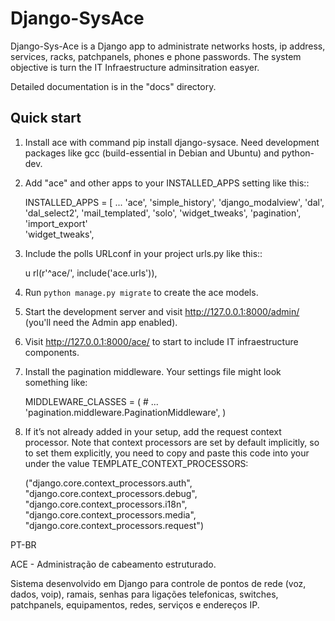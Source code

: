 Django-SysAce
=====

Django-Sys-Ace is a Django app to administrate networks hosts, ip address, services, racks, patchpanels, phones e phone passwords. The system objective is turn the IT Infraestructure adminsitration easyer.



Detailed documentation is in the "docs" directory.

Quick start
-----------
1. Install ace with command pip install django-sysace. Need development packages like gcc (build-essential in Debian and Ubuntu) and python-dev.


2. Add "ace" and other apps to your INSTALLED_APPS setting like this::

    INSTALLED_APPS = [
        ...
        'ace',
        'simple_history',
        'django_modalview',
        'dal',
        'dal_select2',
        'mail_templated',
        'solo',
        'widget_tweaks',
        'pagination',
        'import_export'            
        'widget_tweaks',
        
        

2. Include the polls URLconf in your project urls.py like this::

   u rl(r'^ace/', include('ace.urls')),

3. Run `python manage.py migrate` to create the ace models.

4. Start the development server and visit http://127.0.0.1:8000/admin/
   (you'll need the Admin app enabled).
    
5. Visit http://127.0.0.1:8000/ace/ to start to include IT infraestructure components.



6. Install the pagination middleware. Your settings file might look something like:

    MIDDLEWARE_CLASSES = (
        # ...
        'pagination.middleware.PaginationMiddleware',
    )

7. If it’s not already added in your setup, add the request context processor. Note that context processors are set by default implicitly, so to set them explicitly, you need to copy and paste this code into your under the value TEMPLATE_CONTEXT_PROCESSORS:

    ("django.core.context_processors.auth",
    "django.core.context_processors.debug",
    "django.core.context_processors.i18n",
    "django.core.context_processors.media",
    "django.core.context_processors.request")






PT-BR

ACE - Administração de cabeamento estruturado.

Sistema desenvolvido em Django para controle de pontos de rede (voz, dados, voip), ramais, senhas para ligações telefonicas, switches, patchpanels, equipamentos, redes, serviços e endereços IP.


